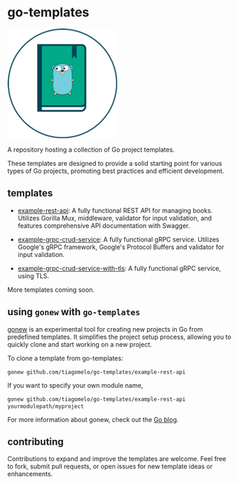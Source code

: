 # go-templates

![logo](go-templates.png)

A repository hosting a collection of Go project templates.

These templates are designed to provide a solid starting point for various types of Go projects, promoting best practices and efficient development.

## templates

- [example-rest-api](./example-rest-api/): A fully functional REST API for managing books. Utilizes Gorilla Mux, middleware, validator for input validation, and features comprehensive API documentation with Swagger.

- [example-grpc-crud-service](./example-grpc-crud-service/): A fully functional gRPC service. Utilizes Google's gRPC framework, Google's Protocol Buffers and validator for input validation.

- [example-grpc-crud-service-with-tls](./example-grpc-crud-service-with-tls/): A fully functional gRPC service, using TLS.

More templates coming soon.

## using `gonew` with `go-templates`
[gonew](https://go.dev/blog/gonew) is an experimental tool for creating new projects in Go from predefined templates. It simplifies the project setup process, allowing you to quickly clone and start working on a new project.

To clone a template from go-templates:

```
gonew github.com/tiagomelo/go-templates/example-rest-api
```

If you want to specify your own module name,

```
gonew github.com/tiagomelo/go-templates/example-rest-api yourmodulepath/myproject
```

For more information about gonew, check out the [Go blog](https://go.dev/blog/gonew).

## contributing

Contributions to expand and improve the templates are welcome. Feel free to fork, submit pull requests, or open issues for new template ideas or enhancements.